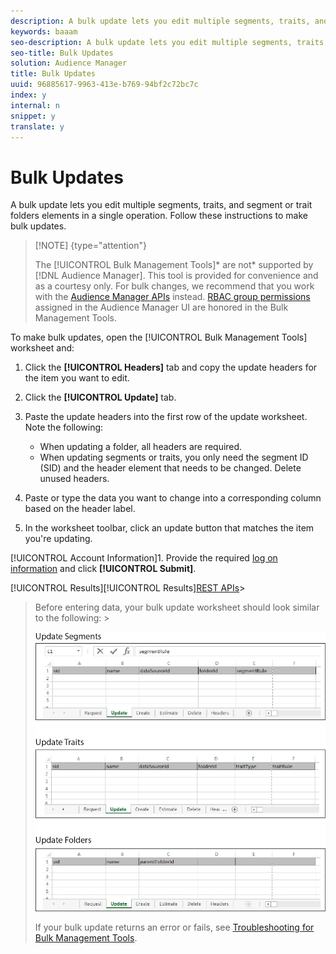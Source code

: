 ```yaml
---
description: A bulk update lets you edit multiple segments, traits, and segment or trait folders elements in a single operation. Follow these instructions to make bulk updates.
keywords: baaam
seo-description: A bulk update lets you edit multiple segments, traits, and segment or trait folders elements in a single operation. Follow these instructions to make bulk updates.
seo-title: Bulk Updates
solution: Audience Manager
title: Bulk Updates
uuid: 96885617-9963-413e-b769-94bf2c72bc7c
index: y
internal: n
snippet: y
translate: y
---
```


# Bulk Updates

A bulk update lets you edit multiple segments, traits, and segment or trait folders elements in a single operation. Follow these instructions to make bulk updates.




>[!NOTE] {type="attention"}
>
>The [!UICONTROL Bulk Management Tools]* are not* supported by [!DNL Audience Manager]. This tool is provided for convenience and as a courtesy only. For bulk changes, we recommend that you work with the [Audience Manager APIs](https://marketing.adobe.com/resources/help/en_US/aam/?f=c_api.html) instead. [RBAC group permissions](../../c_features/c_administration/c_administration.md#concept_A606A162611E4256BB80F60715282296) assigned in the Audience Manager UI are honored in the Bulk Management Tools. 



To make bulk updates, open the [!UICONTROL Bulk Management Tools] worksheet and: 

1. Click the **[!UICONTROL Headers]** tab and copy the update headers for the item you want to edit.
1. Click the **[!UICONTROL Update]** tab.
1. Paste the update headers into the first row of the update worksheet. Note the following:

    * When updating a folder, all headers are required.    
    * When updating segments or traits, you only need the segment ID (SID) and the header element that needs to be changed. Delete unused headers.    
    
    
1. Paste or type the data you want to change into a corresponding column based on the header label.
1. In the worksheet toolbar, click an update button that matches the item you're updating.

[!UICONTROL Account Information]1. Provide the required [log on information](../../reference/bulk-management-tools/bulk-management-intro.md#section_6FE9BADB30254A4FADC77D2DCFB6A1EE) and click **[!UICONTROL Submit]**.

[!UICONTROL Results][!UICONTROL Results][REST APIs](../../c_api/c_rest_api_main/c_rest_api_main.md#concept_B512E6C3410A4304A672588A60A792B1)>
>
>Before entering data, your bulk update worksheet should look similar to the following: >
>
>![](assets/update.png) 
>
>
>If your bulk update returns an error or fails, see [Troubleshooting for Bulk Management Tools](../../reference/bulk-management-tools/bulk-troubleshooting.md#reference_1A3E7E0CEF6A4D8D801BC363A3C30C1A). 


